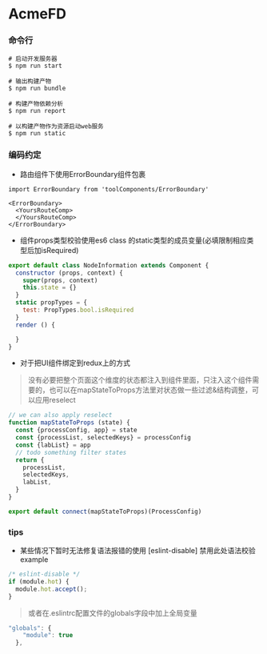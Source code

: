 # AcmeFD

### 命令行
```shell
# 启动开发服务器
$ npm run start

# 输出构建产物
$ npm run bundle

# 构建产物依赖分析
$ npm run report

# 以构建产物作为资源启动web服务
$ npm run static

```

### 编码约定
* 路由组件下使用ErrorBoundary组件包裹
```shell
import ErrorBoundary from 'toolComponents/ErrorBoundary'

<ErrorBoundary>
  <YoursRouteComp>
  </YoursRouteComp>
</ErrorBoundary>

```

* 组件props类型校验使用es6 class 的static类型的成员变量(必填限制相应类型后加isRequired)
```javascript
export default class NodeInformation extends Component {
  constructor (props, context) {
    super(props, context)
    this.state = {}
  }
  static propTypes = {
    test: PropTypes.bool.isRequired
  }
  render () {

  }
}
```

* 对于把UI组件绑定到redux上的方式
> 没有必要把整个页面这个维度的状态都注入到组件里面，只注入这个组件需要的，也可以在mapStateToProps方法里对状态做一些过滤&结构调整，可以应用reselect

```javascript
// we can also apply reselect
function mapStateToProps (state) {
  const {processConfig, app} = state
  const {processList, selectedKeys} = processConfig
  const {labList} = app
  // todo something filter states
  return {
    processList,
    selectedKeys,
    labList,
  }
}

export default connect(mapStateToProps)(ProcessConfig)
```


### tips
- 某些情况下暂时无法修复语法报错的使用 [eslint-disable] 禁用此处语法校验 
example
```javascript
/* eslint-disable */
if (module.hot) {
  module.hot.accept();
}
```
> 或者在.eslintrc配置文件的globals字段中加上全局变量
```javascript
"globals": {
    "module": true
  },
```

